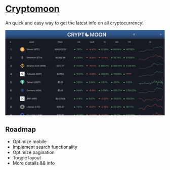 # [Cryptomoon](https://cryptomoon.watch)

An quick and easy way to get the latest info on all cryptocurrency!

![](public/Cryptomoon.png)

## Roadmap

- Optimize mobile
- Implement search functionality
- Optimize pagination
- Toggle layout
- More details && info
